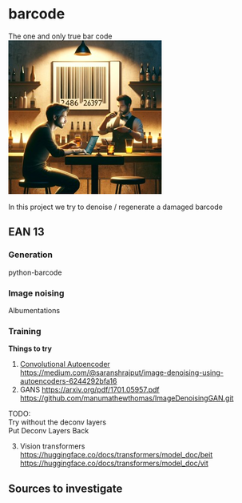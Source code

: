 # barcode
The one and only true bar code  
![](./assets/barcode.jpg)

In this project we try to denoise / regenerate a damaged barcode
## EAN 13
### Generation
python-barcode
### Image noising
Albumentations

### Training
**Things to try**
1. [Convolutional Autoencoder](https://www.geeksforgeeks.org/implement-convolutional-autoencoder-in-pytorch-with-cuda/)  
https://medium.com/@saranshrajput/image-denoising-using-autoencoders-6244292bfa16  
2. GANS
https://arxiv.org/pdf/1701.05957.pdf  
https://github.com/manumathewthomas/ImageDenoisingGAN.git

TODO:  
Try without the deconv layers  
Put Deconv Layers Back  

3. Vision transformers
https://huggingface.co/docs/transformers/model_doc/beit
https://huggingface.co/docs/transformers/model_doc/vit

## Sources to investigate
